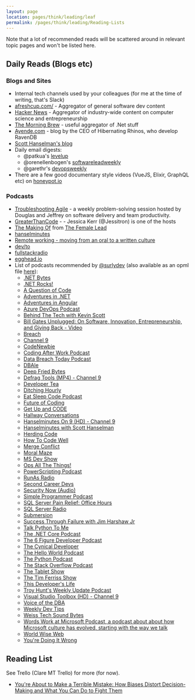```yaml
---
layout: page
location: pages/think/leading/leaf
permalink: /pages/think/leading/Reading-Lists
---
```


Note that a lot of recommended reads will be scattered around in relevant topic pages and won't be listed here.

## Daily Reads (Blogs etc)

### Blogs and Sites

- Internal tech channels used by your colleagues (for me at the time of writing, that's Slack) 
- [afreshcup.com/](https://afreshcup.com/) - Aggregator of general software dev content
- [Hacker News](https://news.ycombinator.com/) - Aggregator of industry-wide content on computer science and entrepreneurship
- [The Morning Brew](http://blog.cwa.me.uk) - useful aggregator of .Net stuff
- [Ayende.com](https://ayende.com/blog/) - blog by the CEO of Hibernating Rhinos, who develop RavenDB
- [Scott Hanselman's blog](https://hanselman.com/blog/)
- Daily email digests:
    - @patkua's [levelup](http://levelup.patkua.com)
    - @orenellenbogen's [softwareleadweekly](https://softwareleadweekly.com)
    - @garethr's [devopsweekly](http://devopsweekly.com)
- There are a few good documentary style videos (VueJS, Elixir, GraphQL etc) on [honeypot.io](https://cult.honeypot.io/originals)

### Podcasts

- [Troubleshooting Agile](https://conversationaltransformation.com/troubleshooting-agile-podcast/) - a weekly problem-solving session hosted by Douglas and Jeffrey on software delivery and team productivity.
- [GreaterThanCode](https://www.greaterthancode.com/) - - Jessica Kerr (@Jessitron) is one of the hosts
- [The Making Of](https://www.thefemalelead.com/podcast-1) from [The Female Lead](https://www.thefemalelead.com/) 
- [hanselminutes](https://www.hanselminutes.com/)
- [Remote working - moving from an oral to a written culture](https://www.cherryleaf.com/2020/05/podcast-88-will-myddelton-on-moving-from-an-oral-to-a-written-culture/?utm_source=rss&utm_medium=rss&utm_campaign=podcast-88-will-myddelton-on-moving-from-an-oral-to-a-written-culture)
- [dev/to](https://dev.to/pod)
- [fullstackradio](https://fullstackradio.com)
- [egghead.io](https://egghead.io/podcasts)
- List of podcasts recommended by [@surlydev](https://twitter.com/surlydev) (also available as an opml file [here](/resources/recommended_podcasts.opml)):
	- [.NET Bytes](https://www.dotnetbytes.fm/rss.xml)
	- [.NET Rocks!](http://feeds.feedburner.com/netRocksFullMp3Downloads)
	- [A Question of Code](https://feeds.transistor.fm/a-question-of-code)
	- [Adventures in .NET](https://feeds.feedwrench.com/AdventuresInDotNet.rss)
	- [Adventures in Angular](http://feeds.feedwrench.com/AdventuresInAngular.rss)
	- [Azure DevOps Podcast](http://azuredevopspodcast.clear-measure.com/rss)
	- [Behind The Tech with Kevin Scott](http://behindthetech.mpsn.libsynpro.com/rss)
	- [Bill Gates Unplugged: On Software, Innovation, Entrepreneurship, and Giving Back - Video](https://deimos.apple.com/WebObjects/Core.woa/GetRSS/washington-public-dz.7171378026.07171378028?U=http%3A%2F%2Fwww.uwtv.org%2Fpodcasts%2Fdynamic_uwitunes.aspx%3Ffid%3D5204%26type%3D2)
	- [Breach](https://www.omnycontent.com/d/playlist/aaea4e69-af51-495e-afc9-a9760146922b/2e15f508-8c30-4175-a9de-aac50171d7b2/6f7e8fd1-2b47-45fc-9459-aac50171d7bc/podcast.rss)
	- [Channel 9](https://channel9.msdn.com/Feeds/RSS/mp3)
	- [CodeNewbie](http://feeds.podtrac.com/q8s8ba9YtM6r)
	- [Coding After Work Podcast](https://codingafterwork.libsyn.com/rss)
	- [Data Breach Today Podcast](http://www.databreachtoday.com/itunes_rss_podcasts.php)
	- [DBAle](https://redgate.libsyn.com/rss)
	- [Deep Fried Bytes](http://feeds.feedburner.com/deepfriedbytes)
	- [Defrag Tools (MP4) - Channel 9](https://channel9.msdn.com/Shows/Defrag-Tools/feed/mp4)
	- [Developer Tea](https://feeds.simplecast.com/dLRotFGk)
	- [Ditching Hourly](https://feeds.transistor.fm/ditching-hourly)
	- [Eat Sleep Code Podcast](http://feeds.feedburner.com/esc-podcast)
	- [Future of Coding](https://www.omnycontent.com/d/playlist/c4157e60-c7f8-470d-b13f-a7b30040df73/564f493f-af32-4c48-862f-a7b300e4df49/ac317852-8807-44b8-8eff-a7b300e4df52/podcast.rss)
	- [Get Up and CODE](https://getupandcode1.libsyn.com/rss)
	- [Hallway Conversations](http://feeds.feedburner.com/HallwayConversationsPodcastEpisodes)
	- [Hanselminutes On 9 (HD) - Channel 9](http://s.ch9.ms/Shows/HanselminutesOn9/feed/mp4high)
	- [Hanselminutes with Scott Hanselman](https://feeds.simplecast.com/gvtxUiIf)
	- [Herding Code](http://feeds.feedburner.com/herdingcode)
	- [How To Code Well](https://anchor.fm/s/2d0cded8/podcast/rss)
	- [Merge Conflict](https://feeds.fireside.fm/mergeconflict/rss)
	- [Moral Maze](https://podcasts.files.bbci.co.uk/b006qk11.rss)
	- [MS Dev Show](https://msdevshow.libsyn.com/rss)
	- [Ops All The Things!](http://opsallthethings.s3-website-us-east-1.amazonaws.com/podcast.xml)
	- [PowerScripting Podcast](https://powerscripting.libsyn.com/rss)
	- [RunAs Radio](http://feeds.feedburner.com/RunasRadio)
	- [Second Career Devs](http://feeds.soundcloud.com/users/soundcloud:users:332558027/sounds.rss)
	- [Security Now (Audio)](https://feeds.twit.tv/sn.xml)
	- [Simple Programmer Podcast](https://simpleprogrammer.libsyn.com/rss)
	- [SQL Server Pain Relief: Office Hours](http://brentozarunlimited.libsyn.com/rss)
	- [SQL Server Radio](http://madeirasqlserverradio.libsyn.com/rss)
	- [Submersion](http://feeds.soundcloud.com/users/soundcloud:users:405505446/sounds.rss)
	- [Success Through Failure with Jim Harshaw Jr](https://jimharshaw.libsyn.com/rss)
	- [Talk Python To Me](https://talkpython.fm/episodes/rss)
	- [The .NET Core Podcast](https://thedotnetcorepodcast.libsyn.com/rss)
	- [The 6 Figure Developer Podcast](http://6figuredev.com/feed/podcast)
	- [The Cynical Developer](https://cynicaldeveloper.libsyn.com/rss)
	- [The Hello World Podcast](https://hwpod.libsyn.com/rss)
	- [The Python Podcast](https://www.podcastinit.com/feed/mp3/)
	- [The Stack Overflow Podcast](https://stackoverflow.blog/podcasts/?feed=podcast)
	- [The Tablet Show](http://www.pwop.com/feed.aspx?show=thetabletshow)
	- [The Tim Ferriss Show](https://rss.art19.com/tim-ferriss-show)
	- [This Developer's Life](http://feeds.feedburner.com/ThisDevelopersLife)
	- [Troy Hunt's Weekly Update Podcast](https://www.omnycontent.com/d/playlist/1439345f-6152-486d-a9c2-a6bf0067f2b7/3ba9af7f-3bfb-48fd-aae7-a6bf00689c10/fde26e49-9fb8-457d-8f16-a6bf00696676/podcast.rss)
	- [Visual Studio Toolbox (HD) - Channel 9](https://origin.ch9.ms/Shows/Visual-Studio-Toolbox/feed/mp4high)
	- [Voice of the DBA](http://voiceofthedba.wordpress.com/feed/)
	- [Weekly Dev Tips](https://feeds.simplecast.com/W8bGHhCA)
	- [Weiss Tech Sound Bytes](http://feeds.soundcloud.com/users/soundcloud:users:48468118/sounds.rss)
	- [Words Work at Microsoft Podcast, a podcast about about how Microsoft culture has evolved, starting with the way we talk](http://feeds.soundcloud.com/users/soundcloud:users:344287550/sounds.rss)
	- [World Wise Web](https://podcasts.files.bbci.co.uk/w13xttzz.rss)
	- [You're Doing It Wrong](https://podcasts.files.bbci.co.uk/b09v3gwk.rss)


## Reading List

See Trello (Clare MT Trello) for more (for now).

- [You're About to Make a Terrible Mistake: How Biases Distort Decision-Making and What You Can Do to Fight Them](https://www.amazon.com/Youre-About-Make-Terrible-Mistake/dp/0316494984)